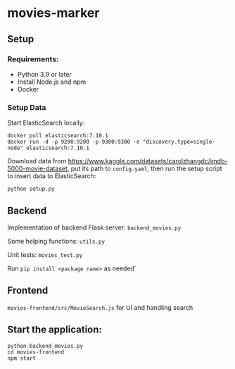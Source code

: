 # movies-marker
## Setup
### Requirements:
* Python 3.9 or later
* Install Node.js and npm
* Docker
### Setup Data
Start ElasticSearch locally:
```
docker pull elasticsearch:7.10.1
docker run -d -p 9200:9200 -p 9300:9300 -e "discovery.type=single-node" elasticsearch:7.10.1
```
Download data from https://www.kaggle.com/datasets/carolzhangdc/imdb-5000-movie-dataset, put its path to `config.yaml`, then run the setup script to insert data to ElasticSearch:
```
python setup.py
```
## Backend
Implementation of backend Flask server: `backend_movies.py`

Some helping functions: `utils.py`

Unit tests: `movies_test.py`

Run `pip install <package name>` as needed`

## Frontend
`movies-frontend/src/MovieSearch.js` for UI and handling search

## Start the application:
```
python backend_movies.py
cd movies-frontend
npm start
```
